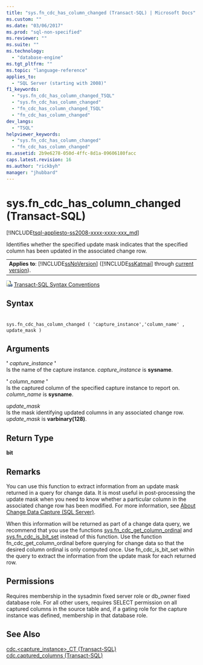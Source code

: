 ```yaml
---
title: "sys.fn_cdc_has_column_changed (Transact-SQL) | Microsoft Docs"
ms.custom: ""
ms.date: "03/06/2017"
ms.prod: "sql-non-specified"
ms.reviewer: ""
ms.suite: ""
ms.technology: 
  - "database-engine"
ms.tgt_pltfrm: ""
ms.topic: "language-reference"
applies_to: 
  - "SQL Server (starting with 2008)"
f1_keywords: 
  - "sys.fn_cdc_has_column_changed_TSQL"
  - "sys.fn_cdc_has_column_changed"
  - "fn_cdc_has_column_changed_TSQL"
  - "fn_cdc_has_column_changed"
dev_langs: 
  - "TSQL"
helpviewer_keywords: 
  - "sys.fn_cdc_has_column_changed"
  - "fn_cdc_has_column_changed"
ms.assetid: 2b9e6278-050d-4ffc-8d1a-09606180facc
caps.latest.revision: 16
ms.author: "rickbyh"
manager: "jhubbard"
---
```

# sys.fn_cdc_has_column_changed (Transact-SQL)
[!INCLUDE[tsql-appliesto-ss2008-xxxx-xxxx-xxx_md](../../database-engine/configure/windows/includes/tsql-appliesto-ss2008-xxxx-xxxx-xxx-md.md)]

  Identifies whether the specified update mask indicates that the specified column has been updated in the associated change row.  
  
||  
|-|  
|**Applies to**: [!INCLUDE[ssNoVersion](../../advanced-analytics/r-services/includes/ssnoversion-md.md)] ([!INCLUDE[ssKatmai](../../analysis-services/data-mining/includes/sskatmai-md.md)] through [current version](http://go.microsoft.com/fwlink/p/?LinkId=299658)).|  
  
 ![Topic link icon](../../database-engine/configure/windows/media/topic-link.gif "Topic link icon") [Transact-SQL Syntax Conventions](../Topic/Transact-SQL%20Syntax%20Conventions%20\(Transact-SQL\).md)  
  
## Syntax  
  
```  
  
sys.fn_cdc_has_column_changed ( 'capture_instance','column_name' , update_mask )  
```  
  
## Arguments  
 **'** *capture_instance* **'**  
 Is the name of the capture instance. *capture_instance* is **sysname**.  
  
 **'** *column_name* **'**  
 Is the captured column of the specified capture instance to report on. *column_name* is **sysname**.  
  
 *update_mask*  
 Is the mask identifying updated columns in any associated change row. *update_mask* is **varbinary(128)**.  
  
## Return Type  
 **bit**  
  
## Remarks  
 You can use this function to extract information from an update mask returned in a query for change data. It is most useful in post-processing the update mask when you need to know whether a particular column in the associated change row has been modified. For more information, see [About Change Data Capture &#40;SQL Server&#41;](../../relational-databases/track-changes/about-change-data-capture-sql-server.md).  
  
 When this information will be returned as part of a change data query, we recommend that you use the functions [sys.fn_cdc_get_column_ordinal](../../relational-databases/system-functions/sys.fn-cdc-get-column-ordinal-transact-sql.md) and [sys.fn_cdc_is_bit_set](../../relational-databases/system-functions/sys.fn-cdc-is-bit-set-transact-sql.md) instead of this function. Use the function fn_cdc_get_column_ordinal before querying for change data so that the desired column ordinal is only computed once. Use fn_cdc_is_bit_set within the query to extract the information from the update mask for each returned row.  
  
## Permissions  
 Requires membership in the sysadmin fixed server role or db_owner fixed database role. For all other users, requires SELECT permission on all captured columns in the source table and, if a gating role for the capture instance was defined, membership in that database role.  
  
## See Also  
 [cdc.&#60;capture_instance&#62;_CT &#40;Transact-SQL&#41;](../../relational-databases/system-tables/cdc.-capture-instance-ct-transact-sql.md)   
 [cdc.captured_columns &#40;Transact-SQL&#41;](../../relational-databases/system-tables/cdc.captured-columns-transact-sql.md)  
  
  